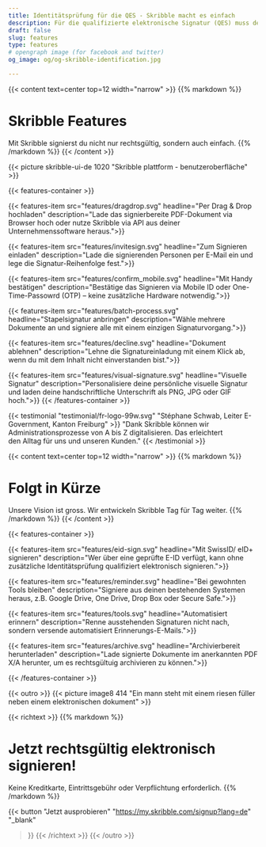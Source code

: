 ```yaml
---
title: Identitätsprüfung für die QES - Skribble macht es einfach
description: Für die qualifizierte elektronische Signatur (QES) muss der Unterzeichnende seine Identität beweisen. Skribble bietet für jeden Geschäftskontext eine passende Identifikationsmöglichkeit an.
draft: false
slug: features
type: features
# opengraph image (for facebook and twitter)
og_image: og/og-skribble-identification.jpg

---
```


{{< content text=center top=12 width="narrow" >}}
{{% markdown %}}
# Skribble Features
Mit Skribble signierst du nicht nur rechtsgültig, sondern auch einfach.
{{% /markdown %}}
{{< /content >}}

{{< picture skribble-ui-de 1020 "Skribble plattform - benutzeroberfläche" >}}

{{< features-container >}}

  {{< features-item src="features/dragdrop.svg"
    headline="Per Drag & Drop hochladen"
    description="Lade das signierbereite PDF-Dokument via Browser hoch oder nutze Skribble via API aus deiner Unternehmenssoftware heraus.">}}

  {{< features-item src="features/invitesign.svg"
    headline="Zum Signieren einladen"
    description="Lade die signierenden Personen per E-Mail ein und lege die Signatur-Reihenfolge fest.">}}

  {{< features-item src="features/confirm_mobile.svg"
    headline="Mit Handy bestätigen"
    description="Bestätige das Signieren via Mobile ID oder One-Time-Passowrd (OTP) – keine zusätzliche Hardware notwendig.">}}

  {{< features-item src="features/batch-process.svg"
    headline="Stapelsignatur anbringen"
    description="Wähle mehrere Dokumente an und signiere alle mit einem einzigen Signaturvorgang.">}}

  {{< features-item src="features/decline.svg"
    headline="Dokument ablehnen"
    description="Lehne die Signatureinladung mit einem Klick ab, wenn du mit dem Inhalt nicht einverstanden bist.">}}

  {{< features-item src="features/visual-signature.svg"
    headline="Visuelle Signatur"
    description="Personalisiere deine persönliche visuelle Signatur und laden deine handschriftliche Unterschrift als PNG, JPG oder GIF hoch.">}}
{{< /features-container >}}

[//]: # (--------------------------------------------------------------------------------------------------------------)

{{< testimonial "testimonial/fr-logo-99w.svg" "Stéphane Schwab, Leiter E-Government, Kanton Freiburg" >}}
"Dank Skribble können wir Administrationsprozesse von A bis Z digitalisieren. Das erleichtert <br class="hide-for-mobile">den Alltag für uns und unseren Kunden." {{< /testimonial >}}

[//]: # (--------------------------------------------------------------------------------------------------------------)

{{< content text=center top=12 width="narrow" >}}
{{% markdown %}}
# Folgt in Kürze
Unsere Vision ist gross. Wir entwickeln Skribble Tag für Tag weiter.
{{% /markdown %}}
{{< /content >}}

{{< features-container >}}

  {{< features-item src="features/eid-sign.svg"
    headline="Mit SwissID/ eID+ signieren"
    description="Wer über eine geprüfte E-ID verfügt, kann ohne zusätzliche Identitätsprüfung qualifiziert elektronisch signieren.">}}

  {{< features-item src="features/reminder.svg"
    headline="Bei gewohnten Tools bleiben"
    description="Signiere aus deinen bestehenden Systemen heraus, z.B. Google Drive, One Drive, Drop Box oder Secure Safe.">}}

  {{< features-item src="features/tools.svg"
    headline="Automatisiert erinnern"
    description="Renne ausstehenden Signaturen nicht nach, sondern versende automatisiert Erinnerungs-E-Mails.">}}

  {{< features-item src="features/archive.svg"
    headline="Archivierbereit herunterladen"
    description="Lade signierte Dokumente im anerkannten PDF X/A herunter, um es rechtsgültuig archivieren zu können.">}}

{{< /features-container >}}

[//]: # (--------------------------------------------------------------------------------------------------------------)

{{< outro >}}
{{< picture image8 414 "Ein mann steht mit einem riesen füller neben einem elektronischen dokument" >}}

{{< richtext >}}
{{% markdown %}}
# Jetzt rechtsgültig elektronisch signieren!
Keine Kreditkarte, Eintrittsgebühr oder
Verpflichtung erforderlich.
{{% /markdown %}}

{{< button
  "Jetzt ausprobieren"
  "https://my.skribble.com/signup?lang=de"
  "_blank"
>}}
{{< /richtext >}}
{{< /outro >}}